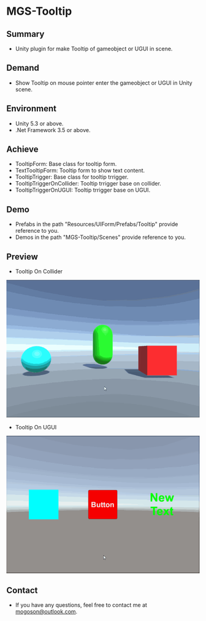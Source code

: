 ﻿# MGS-Tooltip

## Summary
- Unity plugin for make Tooltip of gameobject or UGUI in scene.

## Demand
- Show Tooltip on mouse pointer enter the gameobject or UGUI in Unity scene.

## Environment
- Unity 5.3 or above.
- .Net Framework 3.5 or above.

## Achieve
- TooltipForm: Base class for tooltip form.
- TextTooltipForm: Tooltip form to show text content.
- TooltipTrigger: Base class for tooltip trrigger.
- TooltipTriggerOnCollider: Tooltip trrigger base on collider.
- TooltipTriggerOnUGUI: Tooltip trrigger base on UGUI.

## Demo
- Prefabs in the path "Resources/UIForm/Prefabs/Tooltip" provide reference to you.
- Demos in the path "MGS-Tooltip/Scenes" provide reference to you.

## Preview
- Tooltip On Collider

![Tooltip On Collider](./Attachment/README_Image/TooltipOnCollider.gif)

- Tooltip On UGUI

![Tooltip On UGUI](./Attachment/README_Image/TooltipOnUGUI.gif)

## Contact
- If you have any questions, feel free to contact me at mogoson@outlook.com.
